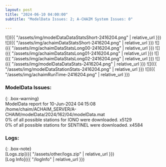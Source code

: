```yaml
---
layout: post
title: "2024-06-10 04:00:00"
subtitle: "ModelData Issues: 2; A-CHAIM System Issues: 0"

---
```


![]({{ "/assets/img/modelDataDataStatsShort-2416204.png" | relative_url }})
![]({{ "/assets/img/achaimDataStatsShort-2416204.png" | relative_url }})
![]({{ "/assets/img/achaimDataStatsLong00-2416204.png" | relative_url }})
![]({{ "/assets/img/achaimDataStatsLong01-2416204.png" | relative_url }})
![]({{ "/assets/img/achaimDataStatsLong02-2416204.png" | relative_url }})
![]({{ "/assets/img/modelDataDataStats-2416204.png" | relative_url }})
![]({{ "/assets/img/modelDataStationStats-2416204.png" | relative_url }})
![]({{ "/assets/img/achaimRunTime-2416204.png" | relative_url }})


### ModelData Issues:  
  
{: .box-warning}  
 ModelData report for 10-Jun-2024 04:15:08   
 /home/chaim/ACHAIM_SERVER/A-CHAIM/modelData/2024/162/04/modelData.mat   
 0% of all possible stations for IONO were downloaded. x5129   
 0% of all possible stations for SENTINEL were downloaded. x4584   
  


### Logs:  
  
{: .box-note}  
[Logs.zip]({{ "/assets/other/logs.zip" | relative_url }})  
[Log Info]({{ "/logInfo" | relative_url }})  

